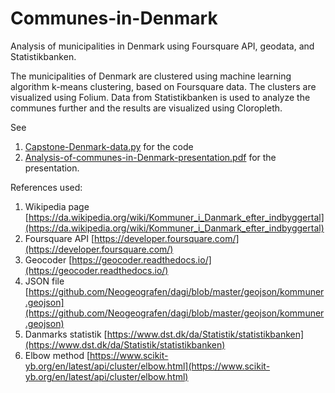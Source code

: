 # Communes-in-Denmark
Analysis of municipalities in Denmark using Foursquare API, geodata, and Statistikbanken.

The municipalities of Denmark are clustered using machine learning algorithm k-means clustering, based on Foursquare data.
The clusters are visualized using Folium.
Data from Statistikbanken is used to analyze the communes further and the results are visualized using Cloropleth.

See
1. [Capstone-Denmark-data.py](Capstone-Denmark-data.py) for the code
2. [Analysis-of-communes-in-Denmark-presentation.pdf](Analysis-of-communes-in-Denmark-presentation.pdf) for the presentation.

References used:
1.	Wikipedia page 
[https://da.wikipedia.org/wiki/Kommuner_i_Danmark_efter_indbyggertal](https://da.wikipedia.org/wiki/Kommuner_i_Danmark_efter_indbyggertal)
2.	Foursquare API
[https://developer.foursquare.com/](https://developer.foursquare.com/)
3.	Geocoder 
[https://geocoder.readthedocs.io/](https://geocoder.readthedocs.io/)
4.	JSON file
[https://github.com/Neogeografen/dagi/blob/master/geojson/kommuner.geojson](https://github.com/Neogeografen/dagi/blob/master/geojson/kommuner.geojson)
5.	Danmarks statistik
[https://www.dst.dk/da/Statistik/statistikbanken](https://www.dst.dk/da/Statistik/statistikbanken)
6.	Elbow method
[https://www.scikit-yb.org/en/latest/api/cluster/elbow.html](https://www.scikit-yb.org/en/latest/api/cluster/elbow.html)
